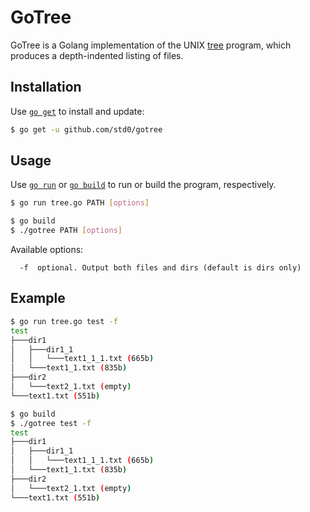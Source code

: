 # GoTree

GoTree is a Golang implementation of the UNIX [tree](https://en.wikipedia.org/wiki/Tree_(Unix)) program, which produces a depth-indented listing of files.

## Installation

Use [`go get`](https://golang.org/cmd/go/#hdr-Download_and_install_packages_and_dependencies) to install and update:

```sh
$ go get -u github.com/std0/gotree
```

## Usage

Use [`go run`](https://golang.org/cmd/go/#hdr-Compile_and_run_Go_program) or [`go build`](https://golang.org/cmd/go/#hdr-Compile_packages_and_dependencies) to run or build the program, respectively.

```sh
$ go run tree.go PATH [options]
```

```sh
$ go build
$ ./gotree PATH [options]
```

Available options:

```
  -f  optional. Output both files and dirs (default is dirs only)
```

## Example

```sh
$ go run tree.go test -f
test
├───dir1
│   ├───dir1_1
│   │   └───text1_1_1.txt (665b)
│   └───text1_1.txt (835b)
├───dir2
│   └───text2_1.txt (empty)
└───text1.txt (551b)
```

```sh
$ go build
$ ./gotree test -f
test
├───dir1
│   ├───dir1_1
│   │   └───text1_1_1.txt (665b)
│   └───text1_1.txt (835b)
├───dir2
│   └───text2_1.txt (empty)
└───text1.txt (551b)
```